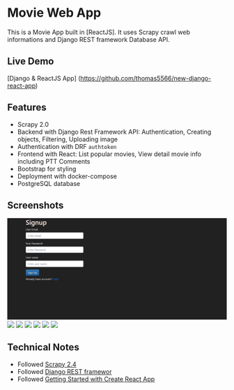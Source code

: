 # Movie Web App

This is a Movie App built in [ReactJS].
It uses Scrapy crawl web informations and Django REST framework Database API.

## Live Demo
[Django & ReactJS App] (https://github.com/thomas5566/new-django-react-app)

## Features
- Scrapy 2.0
- Backend with Django Rest Framework API: Authentication, Creating objects, Filtering, Uploading image
- Authentication with DRF `authtoken`
- Frontend with React: List popular movies, View detail movie info including PTT Comments
- Bootstrap for styling
- Deployment with docker-compose
- PostgreSQL database

## Screenshots
<kbd><img src="https://github.com/thomas5566/new-django-react-app/blob/main/frontend/docs/images/5.png" /></kbd>
![](https://github.com/thomas5566/new-django-react-app/frontend/docs/images/3.png)
![](https://github.com/thomas5566/new-django-react-app/frontend/docs/images/4.png)
![](https://github.com/thomas5566/new-django-react-app/frontend/docs/images/5.png)
![](https://github.com/thomas5566/new-django-react-app/frontend/docs/images/6.png)
![](https://github.com/thomas5566/new-django-react-app/tree/main/frontend/docs/images/1.png)
![](https://github.com/thomas5566/new-django-react-app/frontend/docs/images/2.png)

## Technical Notes
* Followed [Scrapy 2.4](https://docs.scrapy.org/en/latest/)
* Followed [Django REST framewor](https://www.django-rest-framework.org/)
* Followed [Getting Started with Create React App](https://github.com/saasitive/django-react-boilerplate)

